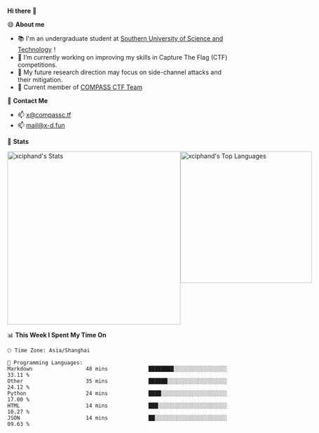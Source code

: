 **Hi there** 👋


😄 **About me**

- 📚 I'm an undergraduate student at [Southern University of Science and Technology](https://www.sustech.edu.cn)！
- 🌱 I’m currently working on improving my skills in Capture The Flag (CTF) competitions.
- 🔭 My future research direction may focus on side-channel attacks and their mitigation.
- 🚩 Current member of [COMPASS CTF Team](https://blog.compassc.tf/) 

👋 **Contact Me**

- 📫 [x@compassc.tf](mailto:x@compassc.tf)
- 📫 [mail@x-d.fun](mailto:mail@x-d.fun)

🌟 **Stats**

<div style="display: flex; justify-content: space-between;">
  <img src="https://github-readme-stats-ten-dusky-26.vercel.app/api?username=xciphand&theme=vue-dark&show_icons=true&hide_border=true&count_private=true" alt="xciphand's Stats" width="395" />
  <img src="https://github-readme-stats-ten-dusky-26.vercel.app/api/top-langs/?username=xciphand&theme=vue-dark&show_icons=true&hide_border=true&layout=compact" alt="xciphand's Top Languages" width="300" />
</div>


<!--START_SECTION:waka-->
📊 **This Week I Spent My Time On** 

```text
🕑︎ Time Zone: Asia/Shanghai

💬 Programming Languages: 
Markdown                 48 mins             ████████░░░░░░░░░░░░░░░░░   33.11 % 
Other                    35 mins             ██████░░░░░░░░░░░░░░░░░░░   24.12 % 
Python                   24 mins             ████░░░░░░░░░░░░░░░░░░░░░   17.00 % 
HTML                     14 mins             ███░░░░░░░░░░░░░░░░░░░░░░   10.27 % 
JSON                     14 mins             ██░░░░░░░░░░░░░░░░░░░░░░░   09.63 % 
```


<!--END_SECTION:waka-->
